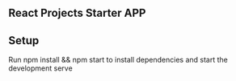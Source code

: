 ## React Projects Starter APP
## Setup
Run npm install && npm start to install dependencies and start the development serve
